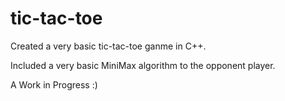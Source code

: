 # tic-tac-toe

Created a very basic tic-tac-toe ganme in C++.

Included a very basic MiniMax algorithm to the opponent player.

A Work in Progress :)
